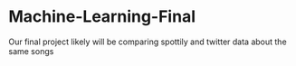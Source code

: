 # Machine-Learning-Final
Our final project likely will be comparing spottily and twitter data about the same songs

